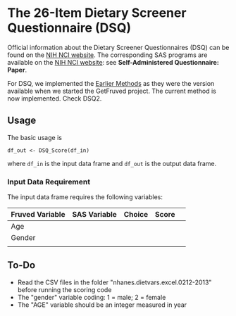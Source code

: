 # The 26-Item Dietary Screener Questionnaire (DSQ)

Official information about the Dietary Screener Questionnaires (DSQ) can be found on the [NIH NCI website](https://epi.grants.cancer.gov/nhanes/dietscreen/). The corresponding SAS programs are available on the [NIH NCI website](https://epi.grants.cancer.gov/nhanes/dietscreen/programs.html): see **Self-Administered Questionnaire: Paper**.

For DSQ, we implemented the [Earlier Methods](https://epi.grants.cancer.gov/nhanes/dietscreen/scoring/earlier/) as they were the version available when we started the GetFruved project. The current method is now implemented. Check DSQ2.

## Usage

The basic usage is 

```
df_out <- DSQ_Score(df_in)
```

where `df_in` is the input data frame and `df_out` is the output data frame.

### Input Data Requirement

The input data frame requires the following variables:

| Fruved Variable | SAS Variable | Choice | Score |   |
|-----------------|--------------|--------|-------|---|
| Age             |              |        |       |   |
| Gender          |              |        |       |   |
|                 |              |        |       |   |

## To-Do

* Read the CSV files in the folder "nhanes.dietvars.excel.0212-2013" before running the scoring code
* The "gender" variable coding: 1 = male; 2 = female
* The "AGE" variable should be an integer measured in year
